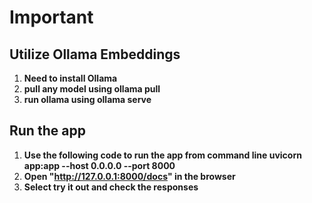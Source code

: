 # Important
## Utilize Ollama Embeddings
1. **Need to install Ollama**
2. **pull any model using ollama pull <mistral>**
3. **run ollama using ollama serve**
## Run the app
1. **Use the following code to run the app from command line uvicorn app:app --host 0.0.0.0 --port 8000**
2. **Open "http://127.0.0.1:8000/docs" in the browser**
3. **Select try it out and check the responses**

